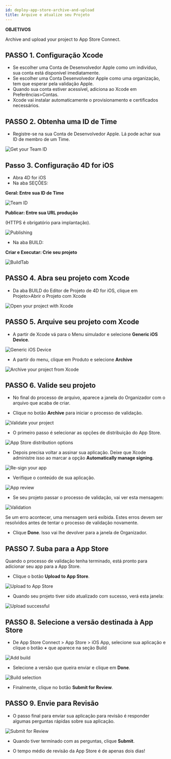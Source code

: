 ```yaml
---
id: deploy-app-store-archive-and-upload
title: Arquive e atualize seu Projeto
---
```


<div class = "objectives"> 

**OBJETIVOS**

Archive and upload your project to App Store Connect.</div> 

## PASSO 1. Configuração Xcode

* Se escolher uma Conta de Desenvolvedor Apple como um indivíduo, sua conta está disponível imediatamente. 
* Se escolher uma Conta Desenvolvedor Apple como uma organização, tem que esperar pela validação Apple.
* Quando sua conta estiver acessível, adiciona ao Xcode em Preferências>Contas.
* Xcode vai instalar automaticamente o provisionamento e certificados necessários. 

## PASSO 2. Obtenha uma ID de Time

* Registre-se na sua Conta de Desenvolvedor Apple. Lá pode achar sua ID de membro de um Time.

![Get your Team ID](assets/en/deploy-in-house/Team-ID-4D-for-iOS.png)

## Passo 3. Configuração 4D for iOS

* Abra 4D for iOS
* Na aba SEÇÕES:

**Geral: Entre sua ID de Time**

![Team ID](assets/en/deploy-app-store/Team-ID.png)

**Publicar: Entre sua URL produção**

(HTTPS é obrigatório para implantação).

![Publishing](assets/en/deploy-app-store/Publishing.png)

* Na aba BUILD:

**Criar e Executar: Crie seu projeto**

![BuildTab](assets/en/deploy-app-store/BuildTab.png)

## PASSO 4. Abra seu projeto com Xcode

* Da aba BUILD do Editor de Projeto de 4D for iOS, clique em Projeto>Abrir o Projeto com Xcode

![Open your project with Xcode](assets/en/deploy-in-house/Open-your-project-Xcode-4D-for-iOS.png)

## PASSO 5. Arquive seu projeto com Xcode

* A partir de Xcode vá para o Menu simulador e selecione **Generic iOS Device**.

![Generic iOS Device](assets/en/deploy-in-house/Deployment-Generic-iOS-Device.png)

* A partir do menu, clique em Produto e selecione **Archive**

![Archive your project from Xcode](assets/en/deploy-in-house/Archive-your-Project.png)

## PASSO 6. Valide seu projeto

* No final do processo de arquivo, aparece a janela do Organizador com o arquivo que acaba de criar.

* Clique no botão **Archive** para iniciar o processo de validação.

![Validate your project](assets/en/deploy-app-store/Organizer-Project-Validation.png)

* O primeiro passo é selecionar as opções de distribuição do App Store.

![App Store distribution options](assets/en/deploy-app-store/App-Store-Distribution-options.png)

* Depois precisa voltar a assinar sua aplicação. Deixe que Xcode administre isso ao marcar a opção **Automatically manage signing**.

![Re-sign your app](assets/en/deploy-app-store/Re-sign-your-App.png)

* Verifique o conteúdo de sua aplicação.

![App review](assets/en/deploy-app-store/Review-App.png)

* Se seu projeto passar o processo de validação, vai ver esta mensagem:

![Validation](assets/en/deploy-app-store/Archive-validation-complete.png)

Se um erro acontecer, uma mensagem será exibida. Estes erros devem ser resolvidos antes de tentar o processo de validação novamente.

* Clique **Done**. Isso vai lhe devolver para a janela de Organizador.

## PASSO 7. Suba para a App Store

Quando o processo de validação tenha terminado, está pronto para adicionar seu app para a App Store.

* Clique o botão **Upload to App Store**.

![Upload to App Store](assets/en/deploy-app-store/Upload-to-AppStore.png)

* Quando seu projeto tiver sido atualizado com sucesso, verá esta janela:

![Upload successful](assets/en/deploy-app-store/upload-Successful.png)

## PASSO 8. Selecione a versão destinada à App Store

* De App Store Connect > App Store > iOS App, selecione sua aplicação e clique o botão **+** que aparece na seção Build

![Add build](assets/en/deploy-app-store/Add-build-app-store-connect.png)

* Selecione a versão que queira enviar e clique em **Done**.

![Build selection](assets/en/deploy-app-store/Select-build-app-store-connect.png)

* Finalmente, clique no botão **Submit for Review**.

## PASSO 9. Envie para Revisão

* O passo final para enviar sua aplicação para revisão é responder algumas perguntas rápidas sobre sua aplicação. 

![Submit for Review](assets/en/deploy-app-store/Export-Compliance-Content-Rights-Advertising-Identifer.png)

* Quando tiver terminado com as perguntas, clique **Submit**.

* O tempo médio de revisão da App Store é de apenas dois dias!